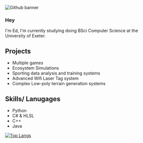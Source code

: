 ![Github banner](https://github.com/edf1101/edf1101/assets/96292907/0ce94e61-919a-45e6-adaa-d95b6248bf6e)

### Hey
I'm Ed, I'm currently studying doing BSci Computer Science at the University of Exeter.

## Projects
- Multiple games
- Ecosystem Simulations
- Sporting data analysis and training systems
- Advanced Wifi Laser Tag system
- Complex Low-poly terrain generation systems


## Skills/ Lanugages
- Python
- C# & HLSL
- C++
- Java


[![Top Langs](https://github-readme-stats-git-masterrstaa-rickstaa.vercel.app/api/top-langs/?username=edf1101&theme=transparent&layout=compact)](https://github.com/edf1101/github-readme-stats)

